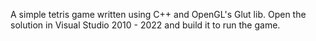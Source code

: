A simple tetris game written using C++ and OpenGL's Glut lib. Open the solution in Visual Studio 2010 - 2022 and build it to run the game.
